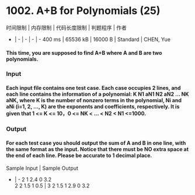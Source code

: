 # 1002. A+B for Polynomials (25)
时间限制 | 内存限制 | 代码长度限制 | 判题程序 | 作者
- | - | - | - | - 
400 ms | 65536 kB | 16000 B | Standard | CHEN, Yue

#### This time, you are supposed to find A+B where A and B are two polynomials.

### Input

#### Each input file contains one test case. Each case occupies 2 lines, and each line contains the information of a polynomial: K N1 aN1 N2 aN2 ... NK aNK, where K is the number of nonzero terms in the polynomial, Ni and aNi (i=1, 2, ..., K) are the exponents and coefficients, respectively. It is given that 1 <= K <= 10，0 <= NK < ... < N2 < N1 <=1000.

### Output

#### For each test case you should output the sum of A and B in one line, with the same format as the input. Notice that there must be NO extra space at the end of each line. Please be accurate to 1 decimal place.

Sample Input | Sample Output
- | -
2 1 2.4 0 3.2 <br>2 2 1.5 1 0.5 | 3 2 1.5 1 2.9 0 3.2